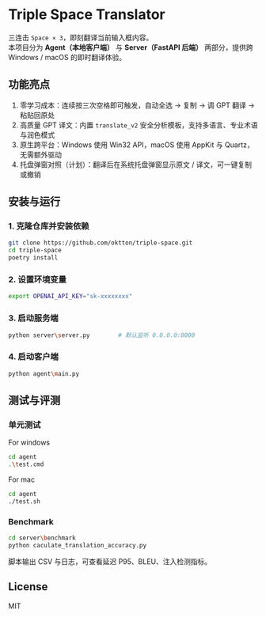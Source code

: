 # Triple Space Translator

三连击 `Space × 3`，即刻翻译当前输入框内容。  
本项目分为 **Agent（本地客户端）** 与 **Server（FastAPI 后端）** 两部分，提供跨 Windows / macOS 的即时翻译体验。

## 功能亮点
1. 零学习成本：连续按三次空格即可触发，自动全选 → 复制 → 调 GPT 翻译 → 粘贴回原处  
2. 高质量 GPT 译文：内置 `translate_v2` 安全分析模板，支持多语言、专业术语与润色模式  
3. 原生跨平台：Windows 使用 Win32 API，macOS 使用 AppKit 与 Quartz，无需额外驱动  
4. 托盘弹窗对照（计划）：翻译后在系统托盘弹窗显示原文 / 译文，可一键复制或撤销  


## 安装与运行
### 1. 克隆仓库并安装依赖
~~~bash
git clone https://github.com/oktton/triple-space.git
cd triple-space
poetry install
~~~

### 2. 设置环境变量
~~~bash
export OPENAI_API_KEY="sk-xxxxxxxx"
~~~

### 3. 启动服务端
~~~bash
python server\server.py        # 默认监听 0.0.0.0:8000
~~~

### 4. 启动客户端
~~~bash
python agent\main.py
~~~


## 测试与评测
### 单元测试
For windows
~~~bash
cd agent 
.\test.cmd
~~~

For mac
~~~bash
cd agent 
./test.sh
~~~
### Benchmark
~~~bash
cd server\benchmark
python caculate_translation_accuracy.py
~~~
脚本输出 CSV 与日志，可查看延迟 P95、BLEU、注入检测指标。

## License
MIT
